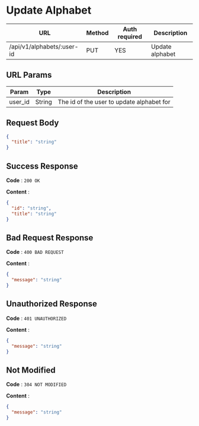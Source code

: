 # Update Alphabet

| URL                        | Method | Auth required | Description     |
| -------------------------- | ------ | ------------- | --------------- |
| /api/v1/alphabets/:user-id | PUT    | YES           | Update alphabet |

## URL Params

| Param   | Type   | Description                               |
| ------- | ------ | ----------------------------------------- |
| user_id | String | The id of the user to update alphabet for |

## Request Body

```json
{
  "title": "string"
}
```

## Success Response

**Code** : `200 OK`

**Content** :

```json
{
  "id": "string",
  "title": "string"
}
```

## Bad Request Response

**Code** : `400 BAD REQUEST`

**Content** :

```json
{
  "message": "string"
}
```

## Unauthorized Response

**Code** : `401 UNAUTHORIZED`

**Content** :

```json
{
  "message": "string"
}
```

## Not Modified

**Code** : `304 NOT MODIFIED`

**Content** :

```json
{
  "message": "string"
}
```
